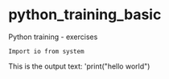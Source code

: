 # python_training_basic
Python training - exercises


```
Import io from system

```

This is the output text: 'print("hello world")
